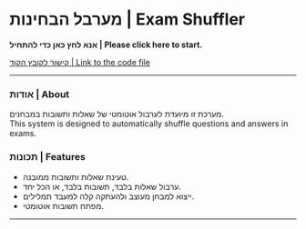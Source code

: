 # מערבל הבחינות | Exam Shuffler

**אנא לחץ כאן כדי להתחיל | Please click here to start.**

[קישור לקובץ הקוד | Link to the code file](./main/index.html)

---

### אודות | About

מערכת זו מיועדת לערבול אוטומטי של שאלות ותשובות במבחנים.  
This system is designed to automatically shuffle questions and answers in exams.

### תכונות | Features

- טעינת שאלות ותשובות ממובנה.
- ערבול שאלות בלבד, תשובות בלבד, או הכל יחד.
- ייצוא למבחן מעוצב ולהעתקה קלה למעבד תמלילים.
- מפתח תשובות אוטומטי.

---

